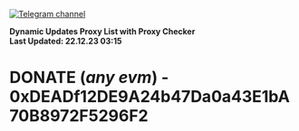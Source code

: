 [![Telegram channel](https://img.shields.io/endpoint?url=https://runkit.io/damiankrawczyk/telegram-badge/branches/master?url=https://t.me/n4z4v0d)](https://t.me/n4z4v0d) 

**Dynamic Updates Proxy List with Proxy Checker**  
**Last Updated: 22.12.23 03:15**

# DONATE (_any evm_) - 0xDEADf12DE9A24b47Da0a43E1bA70B8972F5296F2
